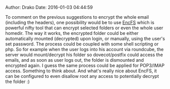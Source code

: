 Author: Drako
Date: 2016-01-03 04:44:59

To comment on the previous suggestions to encrypt the whole email (including the headers), one possibility would be to use [EncFS](https://en.wikipedia.org/wiki/EncFS) which is powerful nifty tool that can encrypt selected folders or even the whole user homedir. The way it works, the encrypted folder could be either automatically mounted (decrypted) upon login, or manually, using the user's set password. The process could be coupled with some shell scripting or php. So for example when the user logs into his account via roundcube, the server would mount/decrypt his folder so dovecot/postfix could access the emails, and as soon as user logs out, the folder is dismounted and encrypted again. I guess the same process could be applied for POP3/IMAP access. Something to think about. And what's really nice about EncFS, it can be configured to even disallow root any access to potentially decrypt the folder :)
